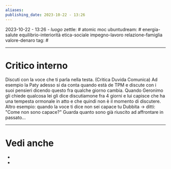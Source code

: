 ```yaml
---
aliases: 
publishing_date: 2023-10-22 - 13:26
---
```

2023-10-22 - 13:26 - *luogo*
zettle: # atomic moc
ubuntudream: # energia-salute equilibrio-interiorità etica-sociale impegno-lavoro relazione-famiglia valore-denaro 
tag: #

---
# Critico interno

Discuti con la voce che ti parla nella testa. (Critica Duvida Comunica)
Ad esempio la Paty adesso si da conta quando està de TPM e discute con i suoi pensieri dicendo questo fra qualche giorno cambia. Quando Geronimo gli chiede qualcosa lei gli dice discutiamone fra 4 giorni e lui capisce che ha una tempesta ormonale in atto e che quindi non è il momento di discutere.
Altro esempio: quando la voce ti dice non sei capace tu Dubbita -> ditti: "Come non sono capace?" Guarda quanto sono già riuscito ad affrontare in passato...




---
# Vedi anche
- 
- 